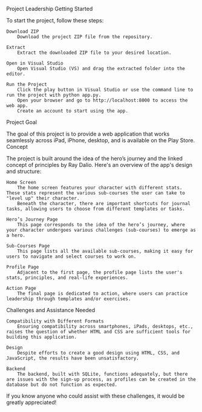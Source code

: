 Project Leadership
Getting Started

To start the project, follow these steps:

    Download ZIP
        Download the project ZIP file from the repository.

    Extract
        Extract the downloaded ZIP file to your desired location.

    Open in Visual Studio
        Open Visual Studio (VS) and drag the extracted folder into the editor.

    Run the Project
        Click the play button in Visual Studio or use the command line to run the project with python app.py.
        Open your browser and go to http://localhost:8000 to access the web app.
        Create an account to start using the app.

Project Goal

The goal of this project is to provide a web application that works seamlessly across iPad, iPhone, desktop, and is available on the Play Store.
Concept

The project is built around the idea of the hero’s journey and the linked concept of principles by Ray Dalio. Here's an overview of the app's design and structure:

    Home Screen
        The home screen features your character with different stats. These stats represent the various sub-courses the user can take to "level up" their character.
        Beneath the character, there are important shortcuts for journal tasks, allowing users to choose from different templates or tasks.

    Hero’s Journey Page
        This page corresponds to the idea of the hero’s journey, where your character undergoes various challenges (sub-courses) to emerge as a hero.

    Sub-Courses Page
        This page lists all the available sub-courses, making it easy for users to navigate and select courses to work on.

    Profile Page
        Adjacent to the first page, the profile page lists the user's stats, principles, and real-life experiences.

    Action Page
        The final page is dedicated to action, where users can practice leadership through templates and/or exercises.

Challenges and Assistance Needed

    Compatibility with Different Formats
        Ensuring compatibility across smartphones, iPads, desktops, etc., raises the question of whether HTML and CSS are sufficient tools for building this application.

    Design
        Despite efforts to create a good design using HTML, CSS, and JavaScript, the results have been unsatisfactory.

    Backend
        The backend, built with SQLite, functions adequately, but there are issues with the sign-up process, as profiles can be created in the database but do not function as expected.

If you know anyone who could assist with these challenges, it would be greatly appreciated!
